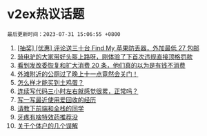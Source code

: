 # v2ex热议话题

`最后更新时间：2023-07-31 15:06:55 +0800`

1. [[抽奖] [优惠] 评论送三十台 Find My 苹果防丢器，外加最低 27 包邮](https://www.v2ex.com/t/961108)
1. [骑电驴的大家带好头盔上路呀，刚体验了下首次违规直接顶格罚款](https://www.v2ex.com/t/961093)
1. [看到发改委恢复和扩大消费 20 条，他们真的以为是有钱不消费](https://www.v2ex.com/t/961142)
1. [外滩附近的公厕过了晚上十一点竟然会关门！](https://www.v2ex.com/t/961085)
1. [怎么样才能买到土鸡蛋？](https://www.v2ex.com/t/961089)
1. [连续写代码三小时左右就感觉很累，正常吗？](https://www.v2ex.com/t/960969)
1. [写一写最近使用爱回收的经历](https://www.v2ex.com/t/960987)
1. [请教下前端和全栈的同学](https://www.v2ex.com/t/961053)
1. [牙疼有啥特效药推荐没](https://www.v2ex.com/t/961066)
1. [关于个体户的几个误解](https://www.v2ex.com/t/961092)

